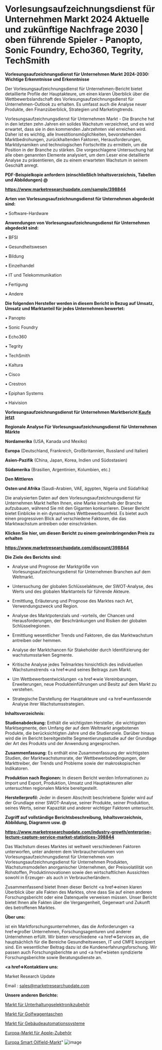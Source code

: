 # Vorlesungsaufzeichnungsdienst für Unternehmen Markt 2024 Aktuelle und zukünftige Nachfrage 2030 | oben führende Spieler - Panopto, Sonic Foundry, Echo360, Tegrity, TechSmith

<strong>Vorlesungsaufzeichnungsdienst für Unternehmen Markt 2024-2030: Wichtige Erkenntnisse und Erkenntnisse</strong>

Der Vorlesungsaufzeichnungsdienst für Unternehmen-Bericht bietet detaillierte Profile der Hauptakteure, um einen klaren Überblick über die Wettbewerbslandschaft des Vorlesungsaufzeichnungsdienst für Unternehmen-Outlook zu erhalten. Es umfasst auch die Analyse neuer Produkte, den Finanzüberblick, Strategien und Marketingtrends.

Vorlesungsaufzeichnungsdienst für Unternehmen Markt - Die Branche hat in den letzten zehn Jahren ein solides Wachstum verzeichnet, und es wird erwartet, dass sie in den kommenden Jahrzehnten viel erreichen wird. Daher ist es wichtig, alle Investitionsmöglichkeiten, bevorstehenden Marktbedrohungen, zurückhaltenden Faktoren, Herausforderungen, Marktdynamiken und technologischen Fortschritte zu ermitteln, um die Position in der Branche zu stärken. Die vorgeschlagene Untersuchung hat alle oben genannten Elemente analysiert, um dem Leser eine detaillierte Analyse zu präsentieren, die zu einem erwarteten Wachstum in seinem Geschäft anregt.



<strong><b>PDF-Beispielkopie anfordern (einschließlich Inhaltsverzeichnis, Tabellen und Abbildungen) @ </b></strong>

<strong><a href=https://www.marketresearchupdate.com/sample/398844>

<strong>https://www.marketresearchupdate.com/sample/398844</u></a></strong></strong>



<strong>Arten von Vorlesungsaufzeichnungsdienst für Unternehmen abgedeckt sind:</strong>

• Software-Hardware



<strong>Anwendungen von Vorlesungsaufzeichnungsdienst für Unternehmen abgedeckt sind:</strong>

• BFSI

• Gesundheitswesen

• Bildung

• Einzelhandel

• IT und Telekommunikation

• Fertigung

• Andere



<strong>Die folgenden Hersteller werden in diesem Bericht in Bezug auf Umsatz, Umsatz und Marktanteil für jedes Unternehmen bewertet:</strong>

• Panopto

• Sonic Foundry

• Echo360

• Tegrity

• TechSmith

• Kaltura

• Cisco

• Crestron

• Epiphan Systems

• Haivision



<strong>Vorlesungsaufzeichnungsdienst für Unternehmen Marktbericht <a href=https://www.marketresearchupdate.com/buynow/398844>Kaufe jetzt</a></strong>



<strong>Regionale Analyse Für Vorlesungsaufzeichnungsdienst für Unternehmen Märkte</strong>



<strong>Nordamerika</strong> (USA, Kanada und Mexiko)



<strong>Europa</strong> (Deutschland, Frankreich, Großbritannien, Russland und Italien)



<strong>Asien-Pazifik</strong> (China, Japan, Korea, Indien und Südostasien)



<strong>Südamerika</strong> (Brasilien, Argentinien, Kolumbien, etc.)



<strong>Den Mittleren</strong> 

<strong>Osten und Afrika</strong> (Saudi-Arabien, VAE, ägypten, Nigeria und Südafrika)

Die analysierten Daten auf dem Vorlesungsaufzeichnungsdienst für Unternehmen Markt helfen Ihnen, eine Marke innerhalb der Branche aufzubauen, während Sie mit den Giganten konkurrieren. Dieser Bericht bietet Einblicke in ein dynamisches Wettbewerbsumfeld. Es bietet auch einen progressiven Blick auf verschiedene Faktoren, die das Marktwachstum antreiben oder einschränken.



<strong>Klicken Sie hier, um diesen Bericht zu einem gewinnbringenden Preis zu erhalten
</strong>

<strong><a href=https://www.marketresearchupdate.com/discount/398844>https://www.marketresearchupdate.com/discount/398844</b></u></strong></a>



<strong>Die Ziele des Berichts sind:</strong>

- Analyse und Prognose der Marktgröße von Vorlesungsaufzeichnungsdienst für Unternehmen Branchen auf dem Weltmarkt.

- Untersuchung der globalen Schlüsselakteure, der SWOT-Analyse, des Werts und des globalen Marktanteils für führende Akteure.

- Ermittlung, Erläuterung und Prognose des Marktes nach Art, Verwendungszweck und Region.

- Analyse des Marktpotenzials und -vorteils, der Chancen und Herausforderungen, der Beschränkungen und Risiken der globalen Schlüsselregionen.

- Ermittlung wesentlicher Trends und Faktoren, die das Marktwachstum antreiben oder hemmen.

- Analyse der Marktchancen für Stakeholder durch Identifizierung der wachstumsstarken Segmente.

- Kritische Analyse jedes Teilmarktes hinsichtlich des individuellen Wachstumstrends <a href=>und</a> seines Beitrags zum Markt.

- Um Wettbewerbsentwicklungen <a href=>wie</a> Vereinbarungen, Erweiterungen, neue Produkteinführungen und Besitz auf dem Markt zu verstehen.

- Strategische Darstellung der Hauptakteure und <a href=>umfas</a>sende Analyse ihrer Wachstumsstrategien.



<strong>Inhaltsverzeichnis:</strong>



<strong>Studienabdeckung:</strong> Enthält die wichtigsten Hersteller, die wichtigsten Marktsegmente, den Umfang der auf dem Weltmarkt angebotenen Produkte, die berücksichtigten Jahre und die Studienziele. Darüber hinaus wird die im Bericht bereitgestellte Segmentierungsstudie auf der Grundlage der Art des Produkts und der Anwendung angesprochen.



<strong>Zusammenfassung:</strong> Es enthält eine Zusammenfassung der wichtigsten Studien, der Marktwachstumsrate, der Wettbewerbsbedingungen, der Markttreiber, der Trends und Probleme sowie der makroskopischen Indikatoren.



<strong>Produktion nach Regionen:</strong> In diesem Bericht werden Informationen zu Import und Export, Produktion, Umsatz und Hauptakteuren aller untersuchten regionalen Märkte bereitgestellt.



<strong>Herstellerprofil:</strong> Jeder in diesem Abschnitt beschriebene Spieler wird auf der Grundlage einer SWOT-Analyse, seiner Produkte, seiner Produktion, seines Werts, seiner Kapazität und anderer wichtiger Faktoren untersucht.



<strong><b>Zugriff auf vollständige Berichtsbeschreibung, Inhaltsverzeichnis, Abbildung, Diagramm usw. @ </b></strong>

<strong><a href=https://www.marketresearchupdate.com/industry-growth/enterprise-lecture-capture-service-market-statistices-398844>https://www.marketresearchupdate.com/industry-growth/enterprise-lecture-capture-service-market-statistices-398844</a></strong>

Das Wachstum dieses Marktes ist weltweit verschiedenen Faktoren unterworfen, unter anderem dem Verbrauchervolumen von Vorlesungsaufzeichnungsdienst für Unternehmen von Vorlesungsaufzeichnungsdienst für Unternehmen Produkten, Wachstumsmodellen anorganischer Unternehmen, der Preisvolatilität von Rohstoffen, Produktinnovationen sowie den wirtschaftlichen Aussichten sowohl in Erzeuger- als auch in Verbraucherländern.

Zusammenfassend bietet Ihnen dieser Bericht <a href=>einen</a> klaren Überblick über alle Fakten des Marktes, ohne dass Sie auf einen anderen Forschungsbericht oder eine Datenquelle verweisen müssen. Unser Bericht bietet Ihnen alle Fakten über die Vergangenheit, Gegenwart und Zukunft des betroffenen Marktes.



<strong>Über uns:</strong>

 ist ein Marktforschungsunternehmen, das die Anforderungen <a href=>großer</a> Unternehmen, Forschungsagenturen und anderer Unternehmen erfüllt. Wir bieten verschiedene <a href=>Services</a> an, die hauptsächlich für die Bereiche Gesundheitswesen, IT und CMFE konzipiert sind. Ein wesentlicher Beitrag dazu ist die Kundenerfahrungsforschung. Wir passen auch Forschungsberichte an und <a href=>bieten</a> syndizierte Forschungsberichte sowie Beratungsdienste an.



<strong><a href=>Kontaktiere uns:</a></strong>

Market Research Update

Email : sales@marketresearchupdate.com



<strong>Unsere anderen Berichte:</strong>

<a href=https://www.linkedin.com/pulse/consumer-electronics-accessories-market>Markt für Unterhaltungselektronikzubehör</a>

<a href=https://www.linkedin.com/pulse/golf-cart-bags-market-size-analysis-leading-manufacturers>Markt für Golfwagentaschen</a>

<a href=https://www.linkedin.com/pulse/building-automation-system-market-analysis-segment>Markt für Gebäudeautomationssysteme</a>

<a href=https://www.linkedin.com/pulse/europe-apple-accessories-market-2023-huge-business>Europa-Markt für Apple-Zubehör</a>

<a href=https://www.linkedin.com/pulse/europe-smart-oilfield-market-2023-current-future>Europa Smart Oilfield-Markt</a>"
![image](https://github.com/RushikeshRI/news24analysis/assets/164026548/8d9aa1b7-2319-4ab5-bf1b-c2bd4517c352)
